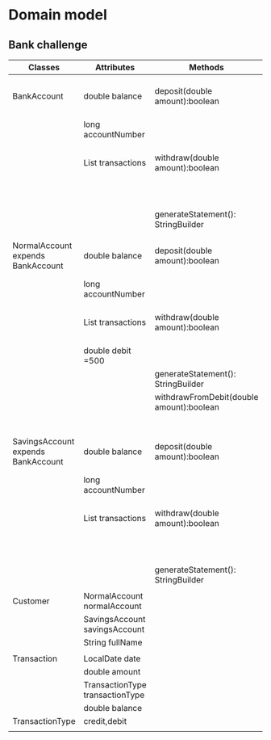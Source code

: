 # Domain model
## Bank challenge

| Classes                            | Attributes                      | Methods                                  | Scenario                                                        | Outcomes      |
|------------------------------------|---------------------------------|------------------------------------------|-----------------------------------------------------------------|---------------|
| BankAccount                        | double balance                  | deposit(double amount):boolean           | deposit done correctly,transaction added to transactions list   | true          |
|                                    | long accountNumber              |                                          | deposit done incorrectly                                        | false         |
|                                    | List<Transaction> transactions  | withdraw(double amount):boolean          | withdraw done correctly, transaction added to transactions list | true          |
|                                    |                                 |                                          | withdraw done incorrectly                                       | false         |
|                                    |                                 | generateStatement(): StringBuilder       | generates bank statement                                        | StringBuilder |
|                                    |                                 |                                          |                                                                 |               |
| NormalAccount expends BankAccount  | double balance                  | deposit(double amount):boolean           | deposit done correctly,transaction added to transactions list   | true          |
|                                    | long accountNumber              |                                          | deposit done incorrectly                                        | false         |
|                                    | List<Transaction> transactions  | withdraw(double amount):boolean          | withdraw done correctly,transaction added to transactions list  | true          |
|                                    | double debit =500               |                                          | withdraw done incorrectly                                       | false         |
|                                    |                                 | generateStatement(): StringBuilder       | generates bank statement                                        | StringBuilder |
|                                    |                                 | withdrawFromDebit(double amount):boolean | if debit >0 && debit>amount                                     | true          |
|                                    |                                 |                                          | else                                                            | false         |
|                                    |                                 |                                          |                                                                 |               |
| SavingsAccount expends BankAccount | double balance                  | deposit(double amount):boolean           | deposit done correctly, transaction added to transactions list  | true          |
|                                    | long accountNumber              |                                          | deposit done incorrectly                                        | false         |
|                                    | List<Transaction> transactions  | withdraw(double amount):boolean          | withdraw done correctly, transaction added to transactions list | true          |
|                                    |                                 |                                          | withdraw done incorrectly                                       | false         |
|                                    |                                 | generateStatement(): StringBuilder       | generates bank statement                                        | StringBuilder |
|                                    |                                 |                                          |                                                                 |               |
| Customer                           | NormalAccount normalAccount     |                                          |                                                                 |               |
|                                    | SavingsAccount savingsAccount   |                                          |                                                                 |               |
|                                    | String fullName                 |                                          |                                                                 |               |
|                                    |                                 |                                          |                                                                 |               |
| Transaction                        | LocalDate date                  |                                          |                                                                 |               |
|                                    | double amount                   |                                          |                                                                 |               |
|                                    | TransactionType transactionType |                                          |                                                                 |               |
|                                    | double balance                  |                                          |                                                                 |               |
| TransactionType                    | credit,debit                    |                                          |                                                                 |               |
|                                    |                                 |                                          |                                                                 |               |


